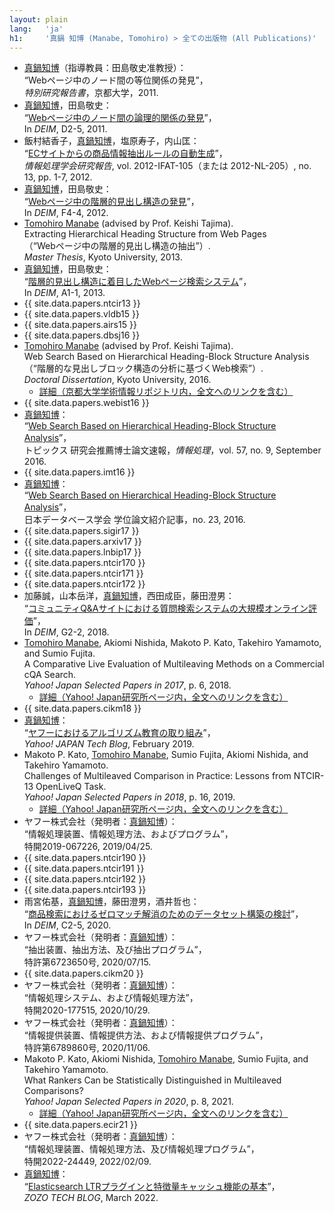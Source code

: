 ```yaml
---
layout: plain
lang:   'ja'
h1:     '真鍋 知博 (Manabe, Tomohiro) > 全ての出版物 (All Publications)'
---
```


*   <u>真鍋知博</u>（指導教員：田島敬史准教授）：<br />“Webページ中のノード間の等位関係の発見”，<br />_特別研究報告書_，京都大学，2011.
*   <u>真鍋知博</u>，田島敬史：<br />“[Webページ中のノード間の論理的関係の発見](http://db-event.jpn.org/deim2011/proceedings/pdf/d2-5.pdf)”，<br />In _DEIM_, D2-5, 2011.
*   飯村結香子，<u>真鍋知博</u>，塩原寿子，内山匡：<br />“[ECサイトからの商品情報抽出ルールの自動生成](https://ipsj.ixsq.nii.ac.jp/ej/?action=repository_uri&item_id=80111&file_id=1&file_no=1)”，<br />_情報処理学会研究報告_, vol. 2012-IFAT-105（または 2012-NL-205）, no. 13, pp. 1-7, 2012.
*   <u>真鍋知博</u>，田島敬史：<br />“[Webページ中の階層的見出し構造の発見](http://db-event.jpn.org/deim2012/proceedings/final-pdf/f4-4.pdf)”，<br />In _DEIM_, F4-4, 2012.
*   <u>Tomohiro Manabe</u> (advised by Prof. Keishi Tajima).<br />Extracting Hierarchical Heading Structure from Web Pages<br />（“Webページ中の階層的見出し構造の抽出”）.<br />_Master Thesis_, Kyoto University, 2013.
*   <u>真鍋知博</u>，田島敬史：<br />“[階層的見出し構造に着目したWebページ検索システム](http://db-event.jpn.org/deim2013/proceedings/pdf/a1-1.pdf)”，<br />In _DEIM_, A1-1, 2013.
*   {{ site.data.papers.ntcir13 }}
*   {{ site.data.papers.vldb15 }}
*   {{ site.data.papers.airs15 }}
*   {{ site.data.papers.dbsj16 }}
*   <u>Tomohiro Manabe</u> (advised by Prof. Keishi Tajima).<br />Web Search Based on Hierarchical Heading-Block Structure Analysis<br />（“階層的な見出しブロック構造の分析に基づくWeb検索”）.<br />_Doctoral Dissertation_, Kyoto University, 2016.
    * [詳細（京都大学学術情報リポジトリ内，全文へのリンクを含む）](http://repository.kulib.kyoto-u.ac.jp/dspace/handle/2433/215681?locale=ja)
*    {{ site.data.papers.webist16 }}
*   <u>真鍋知博</u>：<br />“[Web Search Based on Hierarchical Heading-Block Structure Analysis](http://www.ipsj.or.jp/magazine/hakase/2015/DBS04.html)”，<br />トピックス 研究会推薦博士論文速報，_情報処理_，vol. 57, no. 9, September 2016.
*    {{ site.data.papers.imt16 }}
*   <u>真鍋知博</u>：<br />“[Web Search Based on Hierarchical Heading-Block Structure Analysis](http://dbsj.org/dissertation/2016/5665/)”，<br />日本データベース学会 学位論文紹介記事，no. 23, 2016.
*    {{ site.data.papers.sigir17 }}
*    {{ site.data.papers.arxiv17 }}
*    {{ site.data.papers.lnbip17 }}
*    {{ site.data.papers.ntcir170 }}
*    {{ site.data.papers.ntcir171 }}
*    {{ site.data.papers.ntcir172 }}
*   加藤誠，山本岳洋，<u>真鍋知博</u>，西田成臣，藤田澄男：<br />“[コミュニティQ&Aサイトにおける質問検索システムの大規模オンライン評価](http://db-event.jpn.org/deim2018/data/papers/384.pdf)”，<br />In _DEIM_, G2-2, 2018.
*   <u>Tomohiro Manabe</u>, Akiomi Nishida, Makoto P. Kato, Takehiro Yamamoto, and Sumio Fujita.<br />A Comparative Live Evaluation of Multileaving Methods on a Commercial cQA Search.<br />_Yahoo! Japan Selected Papers in 2017_, p. 6, 2018.
    *   [詳細（Yahoo! Japan研究所ページ内，全文へのリンクを含む）](https://research-lab.yahoo.co.jp/topics/20180401_yjselectedpapers2017.html)
*    {{ site.data.papers.cikm18 }}
*   <u>真鍋知博</u>：<br />“[ヤフーにおけるアルゴリズム教育の取り組み](https://techblog.yahoo.co.jp/programming/lectures-on-algorithms-at-yahoo-japan/)”，<br />_Yahoo! JAPAN Tech Blog_, February 2019.
*   Makoto P. Kato, <u>Tomohiro Manabe</u>, Sumio Fujita, Akiomi Nishida, and Takehiro Yamamoto.<br />
    Challenges of Multileaved Comparison in Practice: Lessons from NTCIR-13 OpenLiveQ Task.<br />_Yahoo! Japan Selected Papers in 2018_, p. 16, 2019.
    *   [詳細（Yahoo! Japan研究所ページ内，全文へのリンクを含む）](https://research-lab.yahoo.co.jp/topics/20190301_yjselectedpapers2018.html)
*   ヤフー株式会社（発明者：<u>真鍋知博</u>）：<br />“情報処理装置、情報処理方法、およびプログラム”，<br />特開2019-067226, 2019/04/25.
*    {{ site.data.papers.ntcir190 }}
*    {{ site.data.papers.ntcir191 }}
*    {{ site.data.papers.ntcir192 }}
*    {{ site.data.papers.ntcir193 }}
*   雨宮佑基，<u>真鍋知博</u>，藤田澄男，酒井哲也：<br />“[商品検索におけるゼロマッチ解消のためのデータセット構築の検討](https://proceedings-of-deim.github.io/DEIM2020/papers/C2-5.pdf)”，<br />In _DEIM_, C2-5, 2020.
*   ヤフー株式会社（発明者：<u>真鍋知博</u>）：<br />“抽出装置、抽出方法、及び抽出プログラム”，<br />特許第6723650号, 2020/07/15.
*    {{ site.data.papers.cikm20 }}
*   ヤフー株式会社（発明者：<u>真鍋知博</u>）：<br />“情報処理システム、および情報処理方法”，<br />特開2020-177515, 2020/10/29.
*   ヤフー株式会社（発明者：<u>真鍋知博</u>）：<br />“情報提供装置、情報提供方法、および情報提供プログラム”，<br />特許第6789860号, 2020/11/06.
*   Makoto P. Kato, Akiomi Nishida, <u>Tomohiro Manabe</u>, Sumio Fujita, and Takehiro Yamamoto.<br />What Rankers Can be Statistically Distinguished in Multileaved Comparisons?<br />_Yahoo! Japan Selected Papers in 2020_, p. 8, 2021.
    *   [詳細（Yahoo! Japan研究所ページ内，全文へのリンクを含む）](https://randd.yahoo.co.jp/jp/topics/72)
*    {{ site.data.papers.ecir21 }}
*   ヤフー株式会社（発明者：<u>真鍋知博</u>）：<br />“情報処理装置、情報処理方法、及び情報処理プログラム”，<br />特開2022-24449, 2022/02/09.
*   <u>真鍋知博</u>：<br />“[Elasticsearch LTRプラグインと特徴量キャッシュ機能の基本](https://techblog.zozo.com/entry/basics-of-elasticsearch-ltr-plugin-and-feature-score-cache)”，<br />_ZOZO TECH BLOG_, March 2022.
